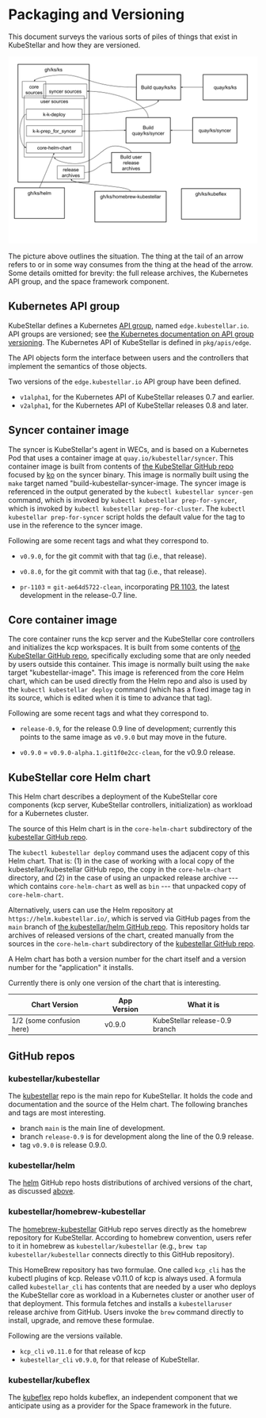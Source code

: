 # Packaging and Versioning

This document surveys the various sorts of piles of things that exist
in KubeStellar and how they are versioned.

![outline of things](KubeStellar-Versioned-and-Distributed-Things.svg)

The picture above outlines the situation. The thing at the tail of an
arrow refers to or in some way consumes from the thing at the head of
the arrow. Some details omitted for brevity: the full release
archives, the Kubernetes API group, and the space framework component.


## Kubernetes API group

KubeStellar defines a Kubernetes [API
group](https://kubernetes.io/docs/reference/using-api/#api-groups),
named `edge.kubestellar.io`. API groups are versioned; see [the
Kubernetes documentation on API group
versioning](https://kubernetes.io/docs/reference/using-api/#api-versioning). The
Kubernetes API of KubeStellar is defined in `pkg/apis/edge`.

The API objects form the interface between users and the controllers
that implement the semantics of those objects.

Two versions of the `edge.kubestellar.io` API group have been defined.

- `v1alpha1`, for the Kubernetes API of KubeStellar releases 0.7 and earlier.
- `v2alpha1`, for the Kubernetes API of KubeStellar releases 0.8 and later.

## Syncer container image

The syncer is KubeStellar's agent in WECs, and is based on a
Kubernetes Pod that uses a container image at
`quay.io/kubestellar/syncer`. This container image is built from
contents of [the KubeStellar GitHub
repo](https://github.com/kubestellar/kubestellar) focused by
[ko](https://github.com/ko-build/ko) on the syncer binary. This image
is normally built using the `make` target named
"build-kubestellar-syncer-image. The syncer image is referenced in the
output generated by the `kubectl kubestellar syncer-gen` command,
which is invoked by `kubectl kubestellar prep-for-syncer`, which is
invoked by `kubectl kubestellar prep-for-cluster`. The `kubectl
kubestellar prep-for-syncer` script holds the default value for the
tag to use in the reference to the syncer image.

Following are some recent tags and what they correspond to.

- `v0.9.0`, for the git commit with that tag (i.e., that release).

- `v0.8.0`, for the git commit with that tag (i.e., that release).

- `pr-1103` = `git-ae64d5722-clean`, incorporating [PR
  1103](https://github.com/kubestellar/kubestellar/pull/1103), the
  latest development in the release-0.7 line.

## Core container image

The core container runs the kcp server and the KubeStellar core
controllers and initializes the kcp workspaces. It is built from some
contents of [the KubeStellar GitHub
repo](https://github.com/kubestellar/kubestellar), specifically
excluding some that are only needed by users outside this
container. This image is normally built using the `make` target
"kubestellar-image". This image is referenced from the core Helm
chart, which can be used directly from the Helm repo and also is used
by the `kubectl kubestellar deploy` command (which has a fixed image
tag in its source, which is edited when it is time to advance that
tag).

Following are some recent tags and what they correspond to.

- `release-0.9`, for the release 0.9 line of development; currently
  this points to the same image as `v0.9.0`
  but may move in the future.

- `v0.9.0` = `v0.9.0-alpha.1.git1f0e2cc-clean`, for the v0.9.0 release.

## KubeStellar core Helm chart

This Helm chart describes a deployment of the KubeStellar core
components (kcp server, KubeStellar controllers, initialization) as
workload for a Kubernetes cluster.

The source of this Helm chart is in the `core-helm-chart` subdirectory
of the [kubestellar GitHub repo](#kubestellarkubestellar).

The `kubectl kubestellar deploy` command uses the adjacent copy of
this Helm chart. That is: (1) in the case of working with a local copy
of the kubestellar/kubestellar GitHub repo, the copy in the
`core-helm-chart` directory, and (2) in the case of using an unpacked
release archive --- which contains `core-helm-chart` as well as `bin`
--- that unpacked copy of `core-helm-chart`.

Alternatively, users can use the Helm repository at
`https://helm.kubestellar.io/`, which is served via GitHub pages from
the `main` branch of [the kubestellar/helm GitHub
repo](#kubestellarhelm). This repository holds tar archives of
released versions of the chart, created manually from the sources in
the `core-helm-chart` subdirectory of the [kubestellar GitHub
repo](#kubestellarkubestellar).

A Helm chart has both a version number for the chart itself and a
version number for the "application" it installs.

Currently there is only one version of the chart that is interesting.

| Chart Version | App Version | What it is |
| ------------- | ----------- | ---------- |
| 1/2 (some confusion here) |     v0.9.0  | KubeStellar release-0.9 branch |

## GitHub repos

### kubestellar/kubestellar

The [kubestellar](https://GitHub.com/kubestellar/kubestellar) repo is
the main repo for KubeStellar. It holds the code and documentation and
the source of the Helm chart. The following branches and tags are most
interesting.

- branch `main` is the main line of development.
- branch `release-0.9` is for development along the line of the 0.9 release.
- tag `v0.9.0` is release 0.9.0.

### kubestellar/helm

The [helm](https://GitHub.com/kubestellar/helm) GitHub repo hosts
distributions of archived versions of the chart, as discussed
[above](#kubestellar-core-helm-chart).

### kubestellar/homebrew-kubestellar

The
[homebrew-kubestellar](https://GitHub.com/kubestellar/homebrew-kubestellar)
GitHub repo serves directly as the homebrew repository for
KubeStellar. According to homebrew convention, users refer to it in
homebrew as `kubestellar/kubestellar` (e.g., `brew tap
kubestellar/kubestellar` connects directly to this GitHub repository).

This HomeBrew repository has two formulae.  One called `kcp_cli` has
the kubectl plugins of kcp. Release v0.11.0 of kcp is always used. A
formula called `kubestellar_cli` has contents that are needed by a
user who deploys the KubeStellar core as workload in a Kubernetes
cluster or another user of that deployment. This formula fetches and
installs a `kubestellaruser` release archive from GitHub. Users invoke
the `brew` command directly to install, upgrade, and remove these
formulae.

Following are the versions vailable.

- `kcp_cli` `v0.11.0` for that release of kcp
- `kubestellar_cli` `v0.9.0`, for that release of KubeStellar.

### kubestellar/kubeflex

The [kubeflex](https://GitHub.com/kubestellar/kubeflex) repo holds
kubeflex, an independent component that we anticipate using as a
provider for the Space framework in the future.
